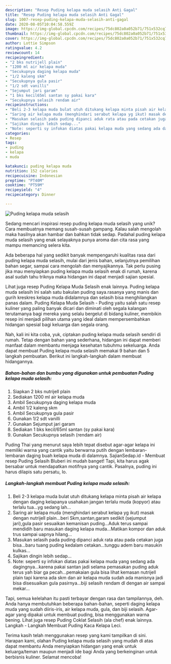 ```yaml
---
description: "Resep Puding kelapa muda selasih Anti Gagal"
title: "Resep Puding kelapa muda selasih Anti Gagal"
slug: 1007-resep-puding-kelapa-muda-selasih-anti-gagal
date: 2020-08-05T10:04:58.559Z
image: https://img-global.cpcdn.com/recipes/75dc802a0a052b71/751x532cq70/puding-kelapa-muda-selasih-foto-resep-utama.jpg
thumbnail: https://img-global.cpcdn.com/recipes/75dc802a0a052b71/751x532cq70/puding-kelapa-muda-selasih-foto-resep-utama.jpg
cover: https://img-global.cpcdn.com/recipes/75dc802a0a052b71/751x532cq70/puding-kelapa-muda-selasih-foto-resep-utama.jpg
author: Lottie Simpson
ratingvalue: 4.2
reviewcount: 14
recipeingredient:
- "2 bks nutrijell plain"
- "1200 ml air kelapa muda"
- "Secukupnya daging kelapa muda"
- "1/2 kaleng skm"
- "Secukupnya gula pasir"
- "1/2 sdt vanilli"
- "Sejumput jari garam"
- "1 bks kecil65ml santan sy pakai kara"
- "Secukupnya selasih rendam air"
recipeinstructions:
- "Beli 2-3 kelapa muda bulat utuh ditukang kelapa minta pisah air kelapa dengan daging kelapanya usahakan jangan terlalu muda (kopyor) atau terlalu tua...yg sedang lah..."
- "Saring air kelapa muda (menghindari serabut kelapa yg ikut) masak dengan nutrijell plain...beri Skm,santan,garam sedikit (sejumput jari),gula pasir sesuaikan kemanisan puding...Aduk terus sampai mendidih baru masukan daging kelapa muda...Matikan kompor dan aduk trus sampai uapnya hilang..."
- "Masukan selasih pada puding dipanci aduk rata atau pada cetakan juga bisa...baru tuang puding kedalam cetakan...tunggu adem baru masukin kulkas..."
- "Sajikan dingin lebih sedap..."
- "Note: seperti sy infokan diatas pakai kelapa muda yang sedang ada dagingnya...karena pakai santan jadi selama pemasakan puding aduk terus yah biar ga pecah...pemakaian gula bisa lihat kemasan nutrijell plain tapi karena ada skm dan air kelapa muda sudah ada manisnya jadi bisa disesuaikan gula pasirnya...biji selasih rendam dl dengan air sampai mekar..."
categories:
- Resep
tags:
- puding
- kelapa
- muda

katakunci: puding kelapa muda 
nutrition: 152 calories
recipecuisine: Indonesian
preptime: "PT40M"
cooktime: "PT59M"
recipeyield: "4"
recipecategory: Dinner

---
```



![Puding kelapa muda selasih](https://img-global.cpcdn.com/recipes/75dc802a0a052b71/751x532cq70/puding-kelapa-muda-selasih-foto-resep-utama.jpg)

Sedang mencari inspirasi resep puding kelapa muda selasih yang unik? Cara membuatnya memang susah-susah gampang. Kalau salah mengolah maka hasilnya akan hambar dan bahkan tidak sedap. Padahal puding kelapa muda selasih yang enak selayaknya punya aroma dan cita rasa yang mampu memancing selera kita.

Ada beberapa hal yang sedikit banyak mempengaruhi kualitas rasa dari puding kelapa muda selasih, mulai dari jenis bahan, selanjutnya pemilihan bahan segar, sampai cara mengolah dan menyajikannya. Tak perlu pusing jika mau menyiapkan puding kelapa muda selasih enak di rumah, karena asal sudah tahu triknya maka hidangan ini dapat menjadi sajian spesial.

Lihat juga resep Puding Kelapa Muda Selasih enak lainnya. Puding kelapa muda selasih Ini salah satu bakulan puding saya.rasanya yang manis dan gurih kreskres kelapa muda didalamnya dan selasih bisa menghilangkan panas dalam. Puding Kelapa Muda Selasih - Puding yaitu salah satu resep kuliner yang paling banyak dicari dan diminati oleh segala kalangan terutamanya bagi mereka yang selalu bergelut di bidang kuliner, membikin resep ini menjadi pilihan utama yang ideal dalam mempersembahkan hidangan spesial bagi keluarga dan segala orang.


Nah, kali ini kita coba, yuk, ciptakan puding kelapa muda selasih sendiri di rumah. Tetap dengan bahan yang sederhana, hidangan ini dapat memberi manfaat dalam membantu menjaga kesehatan tubuhmu sekeluarga. Anda dapat membuat Puding kelapa muda selasih memakai 9 bahan dan 5 langkah pembuatan. Berikut ini langkah-langkah dalam membuat hidangannya.

<!--inarticleads1-->

##### Bahan-bahan dan bumbu yang digunakan untuk pembuatan Puding kelapa muda selasih:

1. Siapkan 2 bks nutrijell plain
1. Sediakan 1200 ml air kelapa muda
1. Ambil Secukupnya daging kelapa muda
1. Ambil 1/2 kaleng skm
1. Ambil Secukupnya gula pasir
1. Gunakan 1/2 sdt vanilli
1. Gunakan Sejumput jari garam
1. Sediakan 1 bks kecil/65ml santan (sy pakai kara)
1. Gunakan Secukupnya selasih (rendam air)


Puding Thai yang menurut saya lebih tepat disebut agar-agar kelapa ini memiliki warna yang cantik yaitu berwarna putih dengan lembaran-lembaran daging buah kelapa muda di dalamnya. SajianSedap.id - Membuat resep Puding Selasih Bluberi ini mudah banget! Tapi, kita harus agak bersabar untuk mendapatkan motifnya yang cantik. Pasalnya, puding ini harus dilapis satu persatu, lo. 

<!--inarticleads2-->

##### Langkah-langkah membuat Puding kelapa muda selasih:

1. Beli 2-3 kelapa muda bulat utuh ditukang kelapa minta pisah air kelapa dengan daging kelapanya usahakan jangan terlalu muda (kopyor) atau terlalu tua...yg sedang lah...
1. Saring air kelapa muda (menghindari serabut kelapa yg ikut) masak dengan nutrijell plain...beri Skm,santan,garam sedikit (sejumput jari),gula pasir sesuaikan kemanisan puding...Aduk terus sampai mendidih baru masukan daging kelapa muda...Matikan kompor dan aduk trus sampai uapnya hilang...
1. Masukan selasih pada puding dipanci aduk rata atau pada cetakan juga bisa...baru tuang puding kedalam cetakan...tunggu adem baru masukin kulkas...
1. Sajikan dingin lebih sedap...
1. Note: seperti sy infokan diatas pakai kelapa muda yang sedang ada dagingnya...karena pakai santan jadi selama pemasakan puding aduk terus yah biar ga pecah...pemakaian gula bisa lihat kemasan nutrijell plain tapi karena ada skm dan air kelapa muda sudah ada manisnya jadi bisa disesuaikan gula pasirnya...biji selasih rendam dl dengan air sampai mekar...


Tapi, semua kelelahan itu pasti terbayar dengan rasa dan tampilannya, deh. Anda hanya membutuhkan beberapa bahan-bahan, seperti daging kelapa muda yang sudah diiris-iris, air kelapa muda, gula, dan biji selasih. Agar-agar yang dipakai untuk membuat puding, bisa menggunakan warna bening. Lihat juga resep Puding Coklat Selasih (ala chef) enak lainnya. Langkah - Langkah Membuat Puding Kaca Kelapa Leci. 

Terima kasih telah menggunakan resep yang kami tampilkan di sini. Harapan kami, olahan Puding kelapa muda selasih yang mudah di atas dapat membantu Anda menyiapkan hidangan yang enak untuk keluarga/teman maupun menjadi ide bagi Anda yang berkeinginan untuk berbisnis kuliner. Selamat mencoba!
